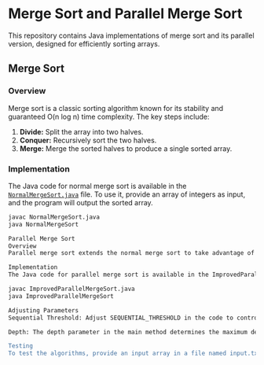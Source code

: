 # Merge Sort and Parallel Merge Sort

This repository contains Java implementations of merge sort and its parallel version, designed for efficiently sorting arrays.

## Merge Sort

### Overview

Merge sort is a classic sorting algorithm known for its stability and guaranteed O(n log n) time complexity. The key steps include:

1. **Divide:** Split the array into two halves.
2. **Conquer:** Recursively sort the two halves.
3. **Merge:** Merge the sorted halves to produce a single sorted array.

### Implementation

The Java code for normal merge sort is available in the [`NormalMergeSort.java`](NormalMergeSort.java) file. To use it, provide an array of integers as input, and the program will output the sorted array.

```bash
javac NormalMergeSort.java
java NormalMergeSort

Parallel Merge Sort
Overview
Parallel merge sort extends the normal merge sort to take advantage of parallelism, particularly in multi-core systems. It parallelizes the recursive sorting step to improve overall performance.

Implementation
The Java code for parallel merge sort is available in the ImprovedParallelMergeSort.java file. It introduces parallelism and allows you to control the depth of parallel execution.

javac ImprovedParallelMergeSort.java
java ImprovedParallelMergeSort

Adjusting Parameters
Sequential Threshold: Adjust SEQUENTIAL_THRESHOLD in the code to control when the algorithm switches from parallel to sequential execution. Experiment with different values based on the characteristics of the input data.

Depth: The depth parameter in the main method determines the maximum depth of recursion for parallel execution. Experiment with different values based on the size of the array and your system's capabilities.

Testing
To test the algorithms, provide an input array in a file named input.txt. Each line of the file should contain an integer. The output will be saved to output.txt.